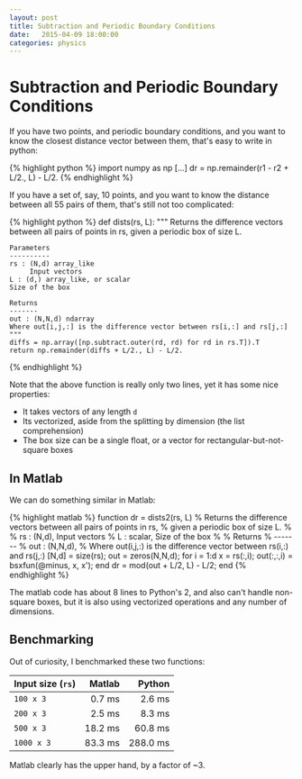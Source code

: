 ```yaml
---
layout: post
title: Subtraction and Periodic Boundary Conditions
date:   2015-04-09 18:00:00
categories: physics
---
```


# Subtraction and Periodic Boundary Conditions

If you have two points, and periodic boundary conditions, and you want to know the closest distance vector between them, that's easy to write in python:

{% highlight python %}
import numpy as np
[...]
dr = np.remainder(r1 - r2 + L/2., L) - L/2.
{% endhighlight %}

If you have a set of, say, 10 points, and you want to know the distance between all 55 pairs of them, that's still not too complicated:


{% highlight python %}
def dists(rs, L):
    """
    Returns the difference vectors between all pairs of points in rs, given a periodic box of size L.

    Parameters
    ----------
    rs : (N,d) array_like
         Input vectors
    L : (d,) array_like, or scalar
    Size of the box

    Returns
    -------
    out : (N,N,d) ndarray
    Where out[i,j,:] is the difference vector between rs[i,:] and rs[j,:]
    """
    diffs = np.array([np.subtract.outer(rd, rd) for rd in rs.T]).T
    return np.remainder(diffs + L/2., L) - L/2.
{% endhighlight %}

Note that the above function is really only two lines, yet it has some nice properties: 

 * It takes vectors of any length `d`
 * Its vectorized, aside from the splitting by dimension (the list comprehension)
 * The box size can be a single float, or a vector for rectangular-but-not-square boxes
 
## In Matlab

We can do something similar in Matlab:

{% highlight matlab %}
function dr = dists2(rs, L)
    % Returns the difference vectors between all pairs of points in rs, 
    % given a periodic box of size L.
    % 
    % rs : (N,d), Input vectors
    % L : scalar, Size of the box
    % 
    % Returns
    % -------
    % out : (N,N,d),
    % Where out(i,j,:) is the difference vector between rs(i,:) and rs(j,:)
    [N,d] = size(rs);
    out = zeros(N,N,d);
    for i = 1:d
        x = rs(:,i);
        out(:,:,i) = bsxfun(@minus, x, x');
    end
    dr = mod(out + L/2, L) - L/2;
end
{% endhighlight %}

The matlab code has about 8 lines to Python's 2, and also can't handle non-square boxes, but it is also using vectorized operations and any number of dimensions.

## Benchmarking

Out of curiosity, I benchmarked these two functions:

|Input size (`rs`) | Matlab    | Python |
|:-----------------|----------:|-------:|
|`100 x 3`         |  0.7 ms   |  2.6 ms|
|`200 x 3`         |  2.5 ms   |  8.3 ms|
|`500 x 3`         | 18.2 ms   | 60.8 ms|
|`1000 x 3`        | 83.3 ms   |288.0 ms|

Matlab clearly has the upper hand, by a factor of ~3.